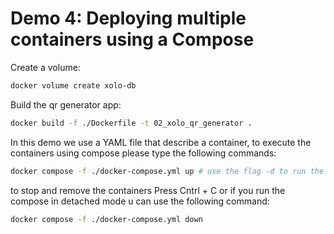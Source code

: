 # Demo 4: Deploying multiple containers using a Compose
Create a volume:
```bash
docker volume create xolo-db
```
Build the qr generator app:
```bash
docker build -f ./Dockerfile -t 02_xolo_qr_generator .
```
In this demo we use a YAML file that describe a container, to execute the containers using compose please type the following commands:
```bash
docker compose -f ./docker-compose.yml up # use the flag -d to run the compose in detached mode
```

to stop and remove the containers Press Cntrl + C or if you run the compose in detached mode u can use the following command:
```bash
docker compose -f ./docker-compose.yml down
```
